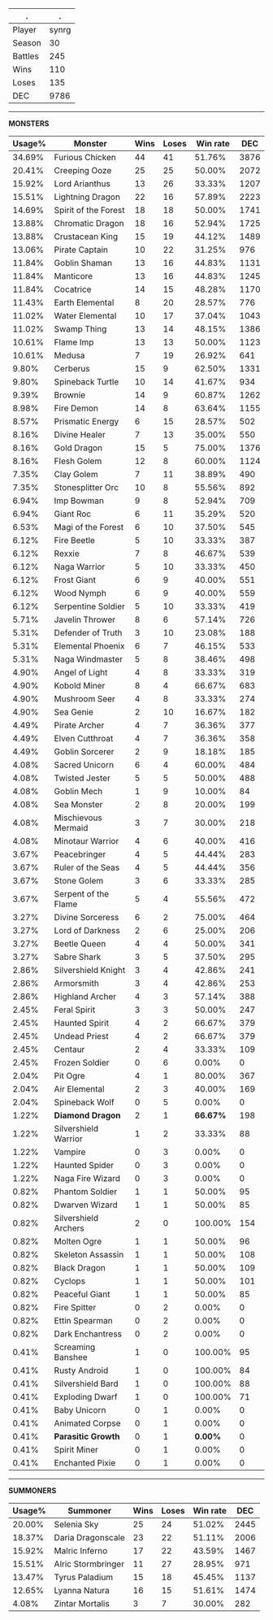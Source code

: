 .|.
|-|-
Player|synrg
Season|30
Battles|245
Wins|110
Loses|135
DEC|9786

---
**MONSTERS**

Usage%|Monster|Wins|Loses|Win rate|DEC|
-|-|-|-|-|-|
34.69%|Furious Chicken|44|41|51.76%|3876|
20.41%|Creeping Ooze|25|25|50.00%|2072|
15.92%|Lord Arianthus|13|26|33.33%|1207|
15.51%|Lightning Dragon|22|16|57.89%|2223|
14.69%|Spirit of the Forest|18|18|50.00%|1741|
13.88%|Chromatic Dragon|18|16|52.94%|1725|
13.88%|Crustacean King|15|19|44.12%|1489|
13.06%|Pirate Captain|10|22|31.25%|976|
11.84%|Goblin Shaman|13|16|44.83%|1131|
11.84%|Manticore|13|16|44.83%|1245|
11.84%|Cocatrice|14|15|48.28%|1170|
11.43%|Earth Elemental|8|20|28.57%|776|
11.02%|Water Elemental|10|17|37.04%|1043|
11.02%|Swamp Thing|13|14|48.15%|1386|
10.61%|Flame Imp|13|13|50.00%|1123|
10.61%|Medusa|7|19|26.92%|641|
9.80%|Cerberus|15|9|62.50%|1331|
9.80%|Spineback Turtle|10|14|41.67%|934|
9.39%|Brownie|14|9|60.87%|1262|
8.98%|Fire Demon|14|8|63.64%|1155|
8.57%|Prismatic Energy|6|15|28.57%|502|
8.16%|Divine Healer|7|13|35.00%|550|
8.16%|Gold Dragon|15|5|75.00%|1376|
8.16%|Flesh Golem|12|8|60.00%|1124|
7.35%|Clay Golem|7|11|38.89%|490|
7.35%|Stonesplitter Orc|10|8|55.56%|892|
6.94%|Imp Bowman|9|8|52.94%|709|
6.94%|Giant Roc|6|11|35.29%|520|
6.53%|Magi of the Forest|6|10|37.50%|545|
6.12%|Fire Beetle|5|10|33.33%|387|
6.12%|Rexxie|7|8|46.67%|539|
6.12%|Naga Warrior|5|10|33.33%|450|
6.12%|Frost Giant|6|9|40.00%|551|
6.12%|Wood Nymph|6|9|40.00%|559|
6.12%|Serpentine Soldier|5|10|33.33%|419|
5.71%|Javelin Thrower|8|6|57.14%|726|
5.31%|Defender of Truth|3|10|23.08%|188|
5.31%|Elemental Phoenix|6|7|46.15%|533|
5.31%|Naga Windmaster|5|8|38.46%|498|
4.90%|Angel of Light|4|8|33.33%|319|
4.90%|Kobold Miner|8|4|66.67%|683|
4.90%|Mushroom Seer|4|8|33.33%|274|
4.90%|Sea Genie|2|10|16.67%|182|
4.49%|Pirate Archer|4|7|36.36%|377|
4.49%|Elven Cutthroat|4|7|36.36%|358|
4.49%|Goblin Sorcerer|2|9|18.18%|185|
4.08%|Sacred Unicorn|6|4|60.00%|484|
4.08%|Twisted Jester|5|5|50.00%|488|
4.08%|Goblin Mech|1|9|10.00%|84|
4.08%|Sea Monster|2|8|20.00%|199|
4.08%|Mischievous Mermaid|3|7|30.00%|218|
4.08%|Minotaur Warrior|4|6|40.00%|416|
3.67%|Peacebringer|4|5|44.44%|283|
3.67%|Ruler of the Seas|4|5|44.44%|356|
3.67%|Stone Golem|3|6|33.33%|285|
3.67%|Serpent of the Flame|5|4|55.56%|472|
3.27%|Divine Sorceress|6|2|75.00%|464|
3.27%|Lord of Darkness|2|6|25.00%|206|
3.27%|Beetle Queen|4|4|50.00%|341|
3.27%|Sabre Shark|3|5|37.50%|295|
2.86%|Silvershield Knight|3|4|42.86%|241|
2.86%|Armorsmith|3|4|42.86%|253|
2.86%|Highland Archer|4|3|57.14%|388|
2.45%|Feral Spirit|3|3|50.00%|247|
2.45%|Haunted Spirit|4|2|66.67%|379|
2.45%|Undead Priest|4|2|66.67%|379|
2.45%|Centaur|2|4|33.33%|109|
2.45%|Frozen Soldier|0|6|0.00%|0|
2.04%|Pit Ogre|4|1|80.00%|367|
2.04%|Air Elemental|2|3|40.00%|169|
2.04%|Spineback Wolf|0|5|0.00%|0|
1.22%|**Diamond Dragon**|2|1|**66.67%**|198|
1.22%|Silvershield Warrior|1|2|33.33%|88|
1.22%|Vampire|0|3|0.00%|0|
1.22%|Haunted Spider|0|3|0.00%|0|
1.22%|Naga Fire Wizard|0|3|0.00%|0|
0.82%|Phantom Soldier|1|1|50.00%|95|
0.82%|Dwarven Wizard|1|1|50.00%|85|
0.82%|Silvershield Archers|2|0|100.00%|154|
0.82%|Molten Ogre|1|1|50.00%|96|
0.82%|Skeleton Assassin|1|1|50.00%|108|
0.82%|Black Dragon|1|1|50.00%|109|
0.82%|Cyclops|1|1|50.00%|101|
0.82%|Peaceful Giant|1|1|50.00%|85|
0.82%|Fire Spitter|0|2|0.00%|0|
0.82%|Ettin Spearman|0|2|0.00%|0|
0.82%|Dark Enchantress|0|2|0.00%|0|
0.41%|Screaming Banshee|1|0|100.00%|95|
0.41%|Rusty Android|1|0|100.00%|84|
0.41%|Silvershield Bard|1|0|100.00%|88|
0.41%|Exploding Dwarf|1|0|100.00%|71|
0.41%|Baby Unicorn|0|1|0.00%|0|
0.41%|Animated Corpse|0|1|0.00%|0|
0.41%|**Parasitic Growth**|0|1|**0.00%**|0|
0.41%|Spirit Miner|0|1|0.00%|0|
0.41%|Enchanted Pixie|0|1|0.00%|0|

---
**SUMMONERS**

Usage%|Summoner|Wins|Loses|Win rate|DEC|
-|-|-|-|-|-|
20.00%|Selenia Sky|25|24|51.02%|2445|
18.37%|Daria Dragonscale|23|22|51.11%|2006|
15.92%|Malric Inferno|17|22|43.59%|1467|
15.51%|Alric Stormbringer|11|27|28.95%|971|
13.47%|Tyrus Paladium|15|18|45.45%|1137|
12.65%|Lyanna Natura|16|15|51.61%|1474|
4.08%|Zintar Mortalis|3|7|30.00%|282|
